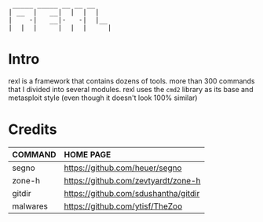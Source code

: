 <pre>
 _____ _____ __ __ __    
| __  |   __|  |  |  |   
|    -|   __|-   -|  |__ 
|__|__|_____|__|__|_____|
</pre>

# Intro
rexl is a framework that contains dozens of tools. more than 300 commands that I divided into several modules. rexl uses the `cmd2` library as its base and metasploit style (even though it doesn't look 100% similar)

# Credits

| COMMAND          | HOME PAGE                                  |
|:-----------------|:-------------------------------------------|
| segno            | https://github.com/heuer/segno             |
| zone-h           | https://github.com/zevtyardt/zone-h        |
| gitdir           | https://github.com/sdushantha/gitdir       |
| malwares         | https://github.com/ytisf/TheZoo            |
